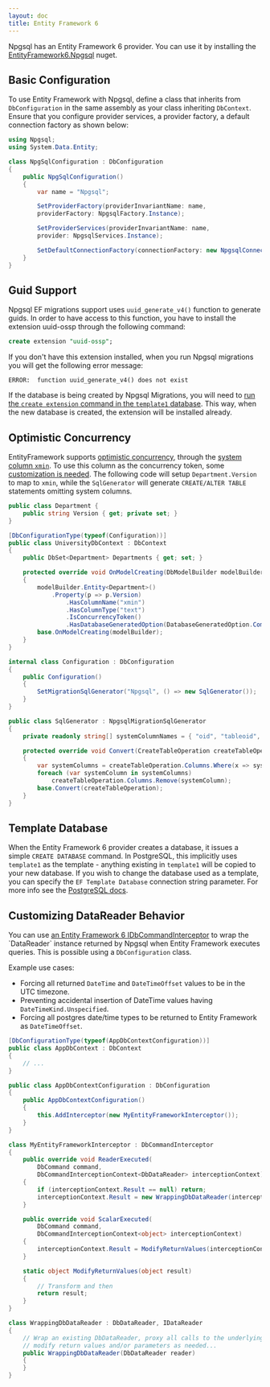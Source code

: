 ```yaml
---
layout: doc
title: Entity Framework 6
---
```


Npgsql has an Entity Framework 6 provider. You can use it by installing the
[EntityFramework6.Npgsql](https://www.nuget.org/packages/EntityFramework6.Npgsql/) nuget.

## Basic Configuration ##
To use Entity Framework with Npgsql, define a class that inherits from `DbConfiguration` in the same assembly as your class inheriting `DbContext`. Ensure that you configure provider services, a provider factory, a default connection factory as shown below:

```csharp
using Npgsql;
using System.Data.Entity;

class NpgSqlConfiguration : DbConfiguration
{
    public NpgSqlConfiguration()
    {
        var name = "Npgsql";

        SetProviderFactory(providerInvariantName: name,
        providerFactory: NpgsqlFactory.Instance);

        SetProviderServices(providerInvariantName: name,
        provider: NpgsqlServices.Instance);

        SetDefaultConnectionFactory(connectionFactory: new NpgsqlConnectionFactory());
    }
}
```

## Guid Support ##

Npgsql EF migrations support uses `uuid_generate_v4()` function to generate guids.
In order to have access to this function, you have to install the extension uuid-ossp through the following command:

```sql
create extension "uuid-ossp";
```

If you don't have this extension installed, when you run Npgsql migrations you will get the following error message:

```
ERROR:  function uuid_generate_v4() does not exist
```

If the database is being created by Npgsql Migrations, you will need to
[run the `create extension` command in the `template1` database](http://stackoverflow.com/a/11584751).
This way, when the new database is created, the extension will be installed already.

## Optimistic Concurrency ##

EntityFramework supports [optimistic concurrency](https://docs.microsoft.com/en-us/aspnet/mvc/overview/getting-started/getting-started-with-ef-using-mvc/handling-concurrency-with-the-entity-framework-in-an-asp-net-mvc-application), through the [system column `xmin`](https://www.postgresql.org/docs/current/ddl-system-columns.html). To use this column as the concurrency token, some [customization is needed](https://github.com/npgsql/EntityFramework6.Npgsql/issues/8). The following code will setup `Department.Version` to map to `xmin`, while the `SqlGenerator` will generate `CREATE/ALTER TABLE` statements omitting system columns.

```csharp
public class Department {
    public string Version { get; private set; }
}

[DbConfigurationType(typeof(Configuration))]
public class UniversityDbContext : DbContext
{
    public DbSet<Department> Departments { get; set; }

    protected override void OnModelCreating(DbModelBuilder modelBuilder)
    {
        modelBuilder.Entity<Department>()
            .Property(p => p.Version)
                .HasColumnName("xmin")
                .HasColumnType("text")
                .IsConcurrencyToken()
                .HasDatabaseGeneratedOption(DatabaseGeneratedOption.Computed);
        base.OnModelCreating(modelBuilder);
    }
}

internal class Configuration : DbConfiguration
{
    public Configuration()
    {
        SetMigrationSqlGenerator("Npgsql", () => new SqlGenerator());
    }
}

public class SqlGenerator : NpgsqlMigrationSqlGenerator
{
    private readonly string[] systemColumnNames = { "oid", "tableoid", "xmin", "cmin", "xmax", "cmax", "ctid" };

    protected override void Convert(CreateTableOperation createTableOperation)
    {
        var systemColumns = createTableOperation.Columns.Where(x => systemColumnNames.Contains(x.Name)).ToArray();
        foreach (var systemColumn in systemColumns)
            createTableOperation.Columns.Remove(systemColumn);
        base.Convert(createTableOperation);
    }
}
```

## Template Database ##

When the Entity Framework 6 provider creates a database, it issues a simple `CREATE DATABASE` command.
In PostgreSQL, this implicitly uses `template1` as the template - anything existing in `template1` will
be copied to your new database. If you wish to change the database used as a template, you can specify
the `EF Template Database` connection string parameter. For more info see the
[PostgreSQL docs](https://www.postgresql.org/docs/current/static/sql-createdatabase.html).

## Customizing DataReader Behavior ##

You can use [an Entity Framework 6 IDbCommandInterceptor](https://msdn.microsoft.com/en-us/library/dn469464(v=vs.113).aspx) to wrap the `DataReader` instance returned by Npgsql when Entity Framework executes queries. This is possible using a ```DbConfiguration``` class.

Example use cases:
- Forcing all returned ```DateTime``` and ```DateTimeOffset``` values to be in the UTC timezone.
- Preventing accidental insertion of DateTime values having ```DateTimeKind.Unspecified```.
- Forcing all postgres date/time types to be returned to Entity Framework as ```DateTimeOffset```.

```c#
[DbConfigurationType(typeof(AppDbContextConfiguration))]
public class AppDbContext : DbContext
{
    // ...
}

public class AppDbContextConfiguration : DbConfiguration
{
    public AppDbContextConfiguration()
    {
        this.AddInterceptor(new MyEntityFrameworkInterceptor());
    }
}

class MyEntityFrameworkInterceptor : DbCommandInterceptor
{
    public override void ReaderExecuted(
        DbCommand command,
        DbCommandInterceptionContext<DbDataReader> interceptionContext)
    {
        if (interceptionContext.Result == null) return;
        interceptionContext.Result = new WrappingDbDataReader(interceptionContext.Result);
    }

    public override void ScalarExecuted(
        DbCommand command,
        DbCommandInterceptionContext<object> interceptionContext)
    {
        interceptionContext.Result = ModifyReturnValues(interceptionContext.Result);
    }

    static object ModifyReturnValues(object result)
    {
        // Transform and then
        return result;
    }
}

class WrappingDbDataReader : DbDataReader, IDataReader
{
    // Wrap an existing DbDataReader, proxy all calls to the underlying instance, 
    // modify return values and/or parameters as needed...
    public WrappingDbDataReader(DbDataReader reader)
    {
    }
}
```
